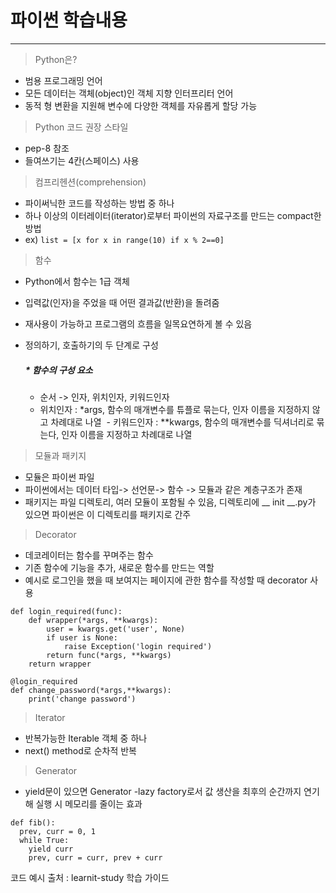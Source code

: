 # 파이썬 학습내용

***
> Python은?
- 범용 프로그래밍 언어
- 모든 데이터는 객체(object)인 객체 지향 인터프리터 언어 
- 동적 형 변환을 지원해 변수에 다양한 객체를 자유롭게 할당 가능

> Python 코드 권장 스타일
- pep-8 참조
- 들여쓰기는 4칸(스페이스) 사용

> 컴프리헨션(comprehension)
- 파이써닉한 코드를 작성하는 방법 중 하나
- 하나 이상의 이터레이터(iterator)로부터 파이썬의 자료구조를 만드는 compact한 방법 
- ex) ```list = [x for x in range(10) if x % 2==0]```

>함수 
- Python에서 함수는 1급 객체
- 입력값(인자)을 주었을 때 어떤 결과값(반환)을 돌려줌
- 재사용이 가능하고 프로그램의 흐름을 일목요연하게 볼 수 있음
- 정의하기, 호출하기의 두 단계로 구성 

  ##### * 함수의 구성 요소
  - 순서 -> 인자, 위치인자, 키워드인자
  - 위치인자 : *args, 함수의 매개변수를 튜플로 묶는다, 인자 이름을 지정하지 않고 차례대로 나열
  - 키워드인자 : **kwargs, 함수의 매개변수를 딕셔너리로 묶는다, 인자 이름을 지정하고 차례대로 나열 
 
> 모듈과 패키지
- 모듈은 파이썬 파일 
- 파이썬에서는 데이터 타입-> 선언문-> 함수 -> 모듈과 같은 계층구조가 존재
- 패키지는 파일 디렉토리, 여러 모듈이 포함될 수 있음, 디렉토리에 __ init __.py가 있으면 파이썬은 이 디렉토리를 패키지로 간주

> Decorator
- 데코레이터는 함수를 꾸며주는 함수
- 기존 함수에 기능을 추가, 새로운 함수를 만드는 역할
- 예시로 로그인을 했을 때 보여지는 페이지에 관한 함수를 작성할 때 decorator 사용
 ```
 def login_required(func):     
     def wrapper(*args, **kwargs):  
         user = kwargs.get('user', None)         
         if user is None:             
             raise Exception('login required')         
         return func(*args, **kwargs)  
     return wrapper
   
 @login_required 
 def change_password(*args,**kwargs): 
     print('change password')
 ```
> Iterator 
- 반복가능한 Iterable 객체 중 하나
- next() method로 순차적 반복

> Generator
- yield문이 있으면 Generator
-lazy factory로서 값 생산을 최후의 순간까지 연기해 실행 시 메모리를 줄이는 효과 
```
def fib():     
  prev, curr = 0, 1     
  while True:         
    yield curr         
    prev, curr = curr, prev + curr
``` 

코드 예시 출처 : learnit-study 학습 가이드  

